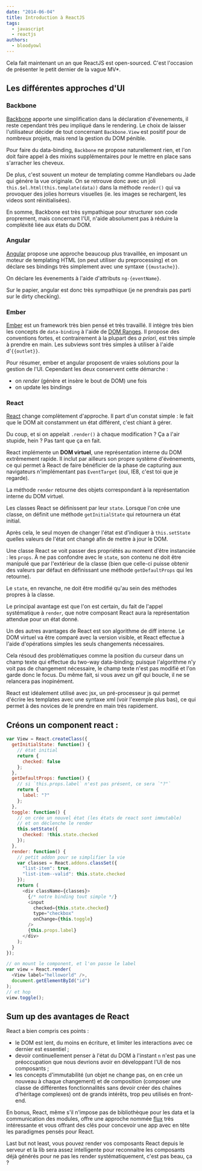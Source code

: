 ```yaml
---
date: "2014-06-04"
title: Introduction à ReactJS
tags:
  - javascript
  - reactjs
authors:
  - bloodyowl
---
```


Cela fait maintenant un an que ReactJS est open-sourced. C'est l'occasion de
présenter le petit dernier de la vague MV\*.

## Les différentes approches d'UI

### Backbone

[Backbone](http://backbonejs.org) apporte une simplification dans la déclaration
d'évenements, il reste cependant très peu impliqué dans le rendering. Le choix
de laisser l'utilisateur décider de tout concernant `Backbone.View` est positif
pour de nombreux projets, mais rend la gestion du DOM pénible.

Pour faire du data-binding, `Backbone` ne propose naturellement rien, et l'on
doit faire appel à des mixins supplémentaires pour le mettre en place sans
s'arracher les cheveux.

De plus, c'est souvent un moteur de templating comme Handlebars ou Jade qui
génére la vue originale. On se retrouve donc avec un joli
`this.$el.html(this.template(data))` dans la méthode `render()` qui va provoquer
des jolies horreurs visuelles (ie. les images se rechargent, les videos sont
réinitialisées).

En somme, Backbone est très sympathique pour structurer son code proprement,
mais concernant l'UI, n'aide absolument pas à réduire la compléxité liée aux
états du DOM.

### Angular

[Angular](https://angularjs.org) propose une approche beaucoup plus travaillée,
en imposant un moteur de templating HTML (on peut utiliser du preprocessing) et
on déclare ses bindings très simplement avec une syntaxe `{{mustache}}`.

On déclare les évenements à l'aide d'attributs `ng-{eventName}`.

Sur le papier, angular est donc très sympathique (je ne prendrais pas parti sur
le dirty checking).

### Ember

[Ember](http://emberjs.com) est un framework très bien pensé et très travaillé.
Il intègre très bien les concepts de `data-binding` à l'aide de [DOM
Ranges](https://developer.mozilla.org/en-US/docs/Web/API/range). Il propose des
conventions fortes, et contrairement à la plupart des *a priori*, est très
simple à prendre en main. Les subviews sont très simples à utiliser à l'aide
d'`{{outlet}}`.

Pour résumer, ember et angular proposent de vraies solutions pour la gestion de
l'UI. Cependant les deux conservent cette démarche :

* on _render_ (génère et insère le bout de DOM) une fois
* on update les bindings

### React

[React](http://facebook.github.io/react/) change complètement d'approche. Il
part d'un constat simple : le fait que le DOM ait constamment un état différent,
c'est chiant à gérer.

Du coup, et si on appelait `.render()` à chaque modification ? Ça a l'air
stupide, hein ? Pas tant que ça en fait.

React implémente un **DOM virtuel**, une représentation interne du DOM
extrêmement rapide. Il inclut par ailleurs son propre système d'événements, ce
qui permet à React de faire bénéficier de la phase de capturing aux navigateurs
n'implémentant pas `EventTarget` (oui, IE8, c'est toi que je regarde).

La méthode `render` retourne des objets correspondant à la représentation
interne du DOM virtuel.

Les classes React se définissent par leur `state`. Lorsque l'on crée une classe,
on définit une méthode `getInitialState` qui retournera un état initial.

Après cela, le seul moyen de changer l'état est d'indiquer à `this.setState`
quelles valeurs de l'état ont changé afin de mettre à jour le DOM.

Une classe React se voit passer des propriétés au moment d'être instanciée : les
`props`. À ne pas confondre avec le `state`, son contenu ne doit être manipulé
que par l'extérieur de la classe (bien que celle-ci puisse obtenir des valeurs
par défaut en définissant une méthode `getDefaultProps` qui les retourne).

Le `state`, en revanche, ne doit être modifié qu'au sein des méthodes propres à
la classe.

Le principal avantage est que l'on est certain, du fait de l'appel systématique
à `render`, que notre composant React aura la représentation attendue pour un
état donné.

Un des autres avantages de React est son algorithme de diff interne. Le DOM
virtuel va être comparé avec la version visible, et React effectue à l'aide
d'opérations simples les seuls changements nécessaires.

Cela résoud des problématiques comme la position du curseur dans un champ texte
qui effectue du two-way data-binding; puisque l'algorithme n'y voit pas de
changement nécessaire, le champ texte n'est pas modifié et l'on garde donc le
focus. Du même fait, si vous avez un gif qui boucle, il ne se relancera pas
inopinément.

React est idéalement utilisé avec jsx, un pré-processeur js qui permet d'écrire
les templates avec une syntaxe xml (voir l'exemple plus bas), ce qui permet à
des novices de le prendre en main très rapidement.

## Créons un component react :

```javascript
var View = React.createClass({
  getInitialState: function() {
    // état initial
    return {
      checked: false
    };
  },
  getDefaultProps: function() {
    // si `this.props.label` n'est pas présent, ce sera `"?"`
    return {
      label: "?"
    };
  },
  toggle: function() {
    // on crée un nouvel état (les états de react sont immutable)
    // et on déclenche le render
    this.setState({
      checked: !this.state.checked
    });
  },
  render: function() {
    // petit addon pour se simplifier la vie
    var classes = React.addons.classSet({
      "list-item": true,
      "list-item--valid": this.state.checked
    });
    return (
      <div className={classes}>
        {/* notre binding tout simple */}
        <input
          checked={this.state.checked}
          type="checkbox"
          onChange={this.toggle}
        />
        {this.props.label}
      </div>
    );
  }
});

// on mount le component, et l'on passe le label
var view = React.render(
  <View label="helloworld" />,
  document.getElementById("id")
);
// et hop
view.toggle();
```

## Sum up des avantages de React

React a bien compris ces points :

* le DOM est lent, du moins en écriture, et limiter les interactions avec ce
  dernier est essentiel ;
* devoir continuellement penser à l'état du DOM à l'instant `n` n'est pas une
  préoccupation que nous devrions avoir en développant l'UI de nos composants ;
* les concepts d'immutabilité (un objet ne change pas, on en crée un nouveau à
  chaque changement) et de composition (composer une classe de différentes
  fonctionnalités sans devoir créer des chaînes d'héritage complexes) ont de
  grands intérêts, trop peu utilisés en front-end.

En bonus, React, même s'il n'impose pas de bibliothèque pour les data et la
communication des modules, offre une approche nommée
[flux](http://facebook.github.io/flux/docs/overview.html) très intéressante et
vous offrant des clés pour concevoir une app avec en tête les paradigmes pensés
pour React.

Last but not least, vous pouvez render vos composants React depuis le serveur et
la lib sera assez intelligente pour reconnaitre les composants déjà générés pour
ne pas les render systématiquement, c'est pas beau, ça ?
